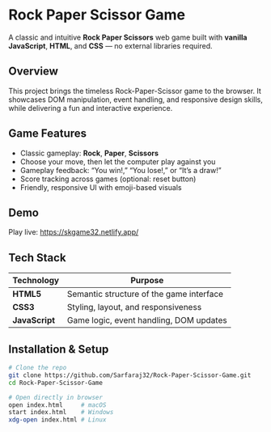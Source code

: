 # Rock Paper Scissor Game

A classic and intuitive **Rock Paper Scissors** web game built with **vanilla JavaScript**, **HTML**, and **CSS** — no external libraries required.

##  Overview

This project brings the timeless Rock-Paper-Scissor game to the browser. It showcases DOM manipulation, event handling, and responsive design skills, while delivering a fun and interactive experience.

##  Game Features

- Classic gameplay: **Rock**, **Paper**, **Scissors**
- Choose your move, then let the computer play against you
- Gameplay feedback: “You win!,” “You lose!,” or “It’s a draw!”
- Score tracking across games (optional: reset button)
- Friendly, responsive UI with emoji-based visuals

##  Demo
Play live: https://skgame32.netlify.app/

##  Tech Stack

| Technology       | Purpose                                       |
|------------------|-----------------------------------------------|
| **HTML5**        | Semantic structure of the game interface      |
| **CSS3**         | Styling, layout, and responsiveness           |
| **JavaScript**   | Game logic, event handling, DOM updates       |

##  Installation & Setup

```bash
# Clone the repo
git clone https://github.com/Sarfaraj32/Rock-Paper-Scissor-Game.git
cd Rock-Paper-Scissor-Game

# Open directly in browser
open index.html     # macOS
start index.html    # Windows
xdg-open index.html # Linux
